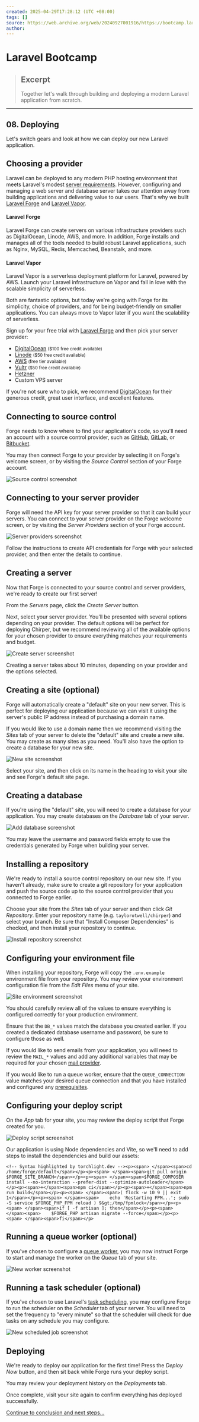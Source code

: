 ```yaml
---
created: 2025-04-29T17:28:12 (UTC +08:00)
tags: []
source: https://web.archive.org/web/20240927001916/https://bootcamp.laravel.com/deploying
author: 
---
```


# Laravel Bootcamp

> ## Excerpt
> Together let's walk through building and deploying a modern Laravel application from scratch.

---
## **08.** Deploying

Let's switch gears and look at how we can deploy our new Laravel application.

## Choosing a provider

Laravel can be deployed to any modern PHP hosting environment that meets Laravel's modest [server requirements](https://web.archive.org/web/20240927001916/https://laravel.com/docs/deployment#server-requirements). However, configuring and managing a web server and database server takes our attention away from building applications and delivering value to our users. That's why we built [Laravel Forge](https://web.archive.org/web/20240927001916/https://forge.laravel.com/?ref=bootcamp.laravel.com) and [Laravel Vapor](https://web.archive.org/web/20240927001916/https://vapor.laravel.com/?ref=bootcamp.laravel.com).

#### Laravel Forge

Laravel Forge can create servers on various infrastructure providers such as DigitalOcean, Linode, AWS, and more. In addition, Forge installs and manages all of the tools needed to build robust Laravel applications, such as Nginx, MySQL, Redis, Memcached, Beanstalk, and more.

#### Laravel Vapor

Laravel Vapor is a serverless deployment platform for Laravel, powered by AWS. Launch your Laravel infrastructure on Vapor and fall in love with the scalable simplicity of serverless.

Both are fantastic options, but today we're going with Forge for its simplicity, choice of providers, and for being budget-friendly on smaller applications. You can always move to Vapor later if you want the scalability of serverless.

Sign up for your free trial with [Laravel Forge](https://web.archive.org/web/20240927001916/https://forge.laravel.com/?ref=bootcamp.laravel.com) and then pick your server provider:

-   [DigitalOcean](https://web.archive.org/web/20240927001916/https://try.digitalocean.com/freetrialoffer/) <small>($100 free credit available)</small>
-   [Linode](https://web.archive.org/web/20240927001916/https://www.linode.com/) <small>($50 free credit available)</small>
-   [AWS](https://web.archive.org/web/20240927001916/https://aws.amazon.com/free/) <small>(free tier available)</small>
-   [Vultr](https://web.archive.org/web/20240927001916/https://www.vultr.com/promo/try50/) <small>($50 free credit available)</small>
-   [Hetzner](https://web.archive.org/web/20240927001916/https://www.hetzner.com/)
-   Custom VPS server

If you're not sure who to pick, we recommend [DigitalOcean](https://web.archive.org/web/20240927001916/https://try.digitalocean.com/freetrialoffer/) for their generous credit, great user interface, and excellent features.

## Connecting to source control

Forge needs to know where to find your application's code, so you'll need an account with a source control provider, such as [GitHub](https://web.archive.org/web/20240927001916/https://github.com/), [GitLab](https://web.archive.org/web/20240927001916/https://gitlab.com/), or [Bitbucket](https://web.archive.org/web/20240927001916/https://bitbucket.com/).

You may then connect Forge to your provider by selecting it on Forge's welcome screen, or by visiting the _Source Control_ section of your Forge account.

![Source control screenshot](Laravel%20Bootcamp/forge-source-control.png)

## Connecting to your server provider

Forge will need the API key for your server provider so that it can build your servers. You can connect to your server provider on the Forge welcome screen, or by visiting the _Server Providers_ section of your Forge account.

![Server providers screenshot](Laravel%20Bootcamp/forge-server-providers.png)

Follow the instructions to create API credentials for Forge with your selected provider, and then enter the details to continue.

## Creating a server

Now that Forge is connected to your source control and server providers, we're ready to create our first server!

From the _Servers_ page, click the _Create Server_ button.

Next, select your server provider. You'll be presented with several options depending on your provider. The default options will be perfect for deploying Chirper, but we recommend reviewing all of the available options for your chosen provider to ensure everything matches your requirements and budget.

![Create server screenshot](Laravel%20Bootcamp/forge-create-server.png)

Creating a server takes about 10 minutes, depending on your provider and the options selected.

## Creating a site (optional)

Forge will automatically create a "default" site on your new server. This is perfect for deploying our application because we can visit it using the server's public IP address instead of purchasing a domain name.

If you would like to use a domain name then we recommend visiting the _Sites_ tab of your server to delete the "default" site and create a new site. You may create as many sites as you need. You'll also have the option to create a database for your new site.

![New site screenshot](Laravel%20Bootcamp/forge-new-site.png)

Select your site, and then click on its name in the heading to visit your site and see Forge's default site page.

## Creating a database

If you're using the "default" site, you will need to create a database for your application. You may create databases on the _Database_ tab of your server.

![Add database screenshot](Laravel%20Bootcamp/forge-add-database.png)

You may leave the username and password fields empty to use the credentials generated by Forge when building your server.

## Installing a repository

We're ready to install a source control repository on our new site. If you haven't already, make sure to create a git repository for your application and push the source code up to the source control provider that you connected to Forge earlier.

Choose your site from the _Sites_ tab of your server and then click _Git Repository_. Enter your repository name (e.g. `taylorotwell/chirper`) and select your branch. Be sure that "Install Composer Dependencies" is checked, and then install your repository to continue.

![Install repository screenshot](Laravel%20Bootcamp/forge-install-repository.png)

## Configuring your environment file

When installing your repository, Forge will copy the `.env.example` environment file from your repository. You may review your environment configuration file from the _Edit Files_ menu of your site.

![Site environment screenshot](Laravel%20Bootcamp/forge-site-environment.png)

You should carefully review all of the values to ensure everything is configured correctly for your production environment.

Ensure that the `DB_*` values match the database you created earlier. If you created a dedicated database username and password, be sure to configure those as well.

If you would like to send emails from your application, you will need to review the `MAIL_*` values and add any additional variables that may be required for your chosen [mail provider](https://web.archive.org/web/20240927001916/https://laravel.com/docs/mail#configuration).

If you would like to run a queue worker, ensure that the `QUEUE_CONNECTION` value matches your desired queue connection and that you have installed and configured any [prerequisites](https://web.archive.org/web/20240927001916/https://laravel.com/docs/queues#driver-prerequisites).

## Configuring your deploy script

On the _App_ tab for your site, you may review the deploy script that Forge created for you.

![Deploy script screenshot](Laravel%20Bootcamp/forge-deploy-script.png)

Our application is using Node dependencies and Vite, so we'll need to add steps to install the dependencies and build our assets:

```
<!-- Syntax highlighted by torchlight.dev --><p><span> </span><span>cd /home/forge/default</span></p><p><span> </span><span>git pull origin $FORGE_SITE_BRANCH</span></p><p><span> </span><span>$FORGE_COMPOSER install --no-interaction --prefer-dist --optimize-autoloader</span></p><p><span>+</span><span>npm ci</span></p><p><span>+</span><span>npm run build</span></p><p><span> </span><span>( flock -w 10 9 || exit 1</span></p><p><span> </span><span>    echo 'Restarting FPM...'; sudo -S service $FORGE_PHP_FPM reload ) 9&gt;/tmp/fpmlock</span></p><p><span> </span><span>if [ -f artisan ]; then</span></p><p><span> </span><span>    $FORGE_PHP artisan migrate --force</span></p><p><span> </span><span>fi</span></p>
```

## Running a queue worker (optional)

If you've chosen to configure a [queue worker](https://web.archive.org/web/20240927001916/https://laravel.com/docs/queues), you may now instruct Forge to start and manage the worker on the _Queue_ tab of your site.

![New worker screenshot](Laravel%20Bootcamp/forge-new-worker.png)

## Running a task scheduler (optional)

If you've chosen to use Laravel's [task scheduling](https://web.archive.org/web/20240927001916/https://laravel.com/docs/scheduling), you may configure Forge to run the scheduler on the _Scheduler_ tab of your server. You will need to set the frequency to "every minute" so that the scheduler will check for due tasks on any schedule you may configure.

![New scheduled job screenshot](Laravel%20Bootcamp/forge-new-scheduled-job.png)

## Deploying

We're ready to deploy our application for the first time! Press the _Deploy Now_ button, and then sit back while Forge runs your deploy script.

You may review your deployment history on the _Deployments_ tab.

Once complete, visit your site again to confirm everything has deployed successfully.

[Continue to conclusion and next steps...](https://web.archive.org/web/20240927001916/https://bootcamp.laravel.com/conclusion)
